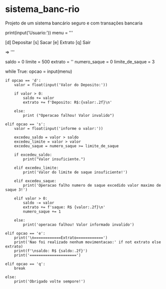 # sistema_banc-rio
Projeto de um sistema bancário seguro e com transações bancaria 

print(input('Usuario:'))
menu = '''

[d] Depositar
[s] Sacar
[e] Extrato
[q] Sair

=> '''

saldo = 0
limite = 500
extrato = ''
numero_saque = 0
limite_de_saque = 3

while True:
    opcao = input(menu)

    if opcao == 'd':
        valor = float(input('Valor do Deposito:'))

        if valor > 0:
            saldo += valor
            extrato += f'Deposito: R$:{valor:.2f}\n'

        else:
            print ("Operacao falhou! Valor invalido")

    elif opcao == 's':
        valor = float(input('informe o valor:'))

        excedeu_saldo = valor > saldo
        excedeu_limite = valor > valor 
        excedeu_saque = numero_saque >= limite_de_saque

        if excedeu_saldo:
            print("Valor insuficiente.")

        elif excedeu_limite:
            print('Valor do limite de saque insuficiente!')

        elif excedeu_saque:
            print('Operacao falho numero de saque excedido valor maximo de saque 3!')

        elif valor > 0:
            saldo -= valor
            extrato += f'saque: R$ {valor:.2f}\n'
            numero_saque += 1

        else:
            print('operacao falhou! Valor informado invalido')

    elif opcao == 'e':
        print('\n============Extrato============')
        print('Nao foi realizado nenhum movimentacao:' if not extrato else extrato)
        print(f'\nsaldo: R$ {saldo:.2f}')
        print('=====================')

    elif opcao == 'q':
        break

    else:
        print('Obrigado volte sempore!')
